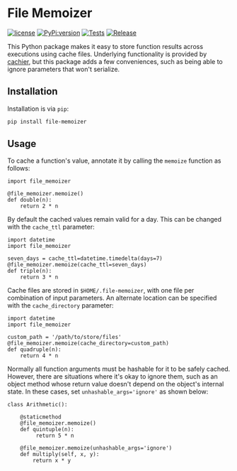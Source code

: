# File Memoizer

[![license](https://img.shields.io/github/license/lordjabez/file-memoizer?color=blue&label=License)](https://opensource.org/licenses/MIT)
[![PyPi:version](https://img.shields.io/pypi/v/file-memoizer?color=blue&label=PyPI)](https://pypi.org/project/file-memoizer/)
[![Tests](https://github.com/lordjabez/file-memoizer/actions/workflows/test.yml/badge.svg)](https://github.com/lordjabez/file-memoizer/actions/workflows/test.yml)
[![Release](https://github.com/lordjabez/file-memoizer/actions/workflows/release.yml/badge.svg)](https://github.com/lordjabez/file-memoizer/actions/workflows/release.yml)

This Python package makes it easy to store function results across executions using cache files.
Underlying functionality is provided by [cachier](https://github.com/python-cachier/cachier), but
this package adds a few conveniences, such as being able to ignore parameters that won't serialize.


## Installation

Installation is via `pip`:

```bash
pip install file-memoizer
```


## Usage

To cache a function's value, annotate it by calling the `memoize`
function as follows:

```python3
import file_memoizer

@file_memoizer.memoize()
def double(n):
    return 2 * n
```

By default the cached values remain valid for a day. This can be changed
with the `cache_ttl` parameter:

```python3
import datetime
import file_memoizer

seven_days = cache_ttl=datetime.timedelta(days=7)
@file_memoizer.memoize(cache_ttl=seven_days)
def triple(n):
    return 3 * n
```

Cache files are stored in `$HOME/.file-memoizer`, with one file per
combination of input parameters. An alternate location can be specified
with the `cache_directory` parameter:

```python3
import datetime
import file_memoizer

custom_path = '/path/to/store/files'
@file_memoizer.memoize(cache_directory=custom_path)
def quadruple(n):
    return 4 * n
```

Normally all function arguments must be hashable for it to be safely cached. However,
there are situations where it's okay to ignore them, such as an object method whose
return value doesn't depend on the object's internal state. In these cases, set
`unhashable_args='ignore'` as shown below:

```python3
class Arithmetic():

    @staticmethod
    @file_memoizer.memoize()
    def quintuple(n):
         return 5 * n
    
    @file_memoizer.memoize(unhashable_args='ignore')
    def multiply(self, x, y):
        return x * y
```
